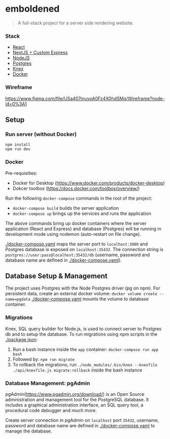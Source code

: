 # emboldened

> A full-stack project for a server side rendering website.

### Stack

- [React](https://github.com/facebook/react)
- [NextJS + Custom Express](https://github.com/zeit/next.js/)
- [NodeJS](https://github.com/nodejs/node)
- [Postgres](https://www.postgresql.org/)
- [Knex](https://github.com/tgriesser/knex)
- [Docker](https://docs.docker.com/)

### Wireframe

https://www.figma.com/file/USa407muyoA0Fz4X0hdSMq/Wireframe?node-id=0%3A1

## Setup

### Run server (without Docker)

`npm install`  
`npm run dev`

### Docker

Pre-requisities:

- Docker for Desktop (https://www.docker.com/products/docker-desktop)
- Dokcer toolbox (https://docs.docker.com/toolbox/overview/)

Run the following `docker-compose` commands in the root of the project:

- `docker-compose build` builds the server application
- `docker-compose up` brings up the services and runs the application

The above commands bring up docker containers where the server application (React and Express) and database (Postgres) will be running in development mode using nodemon (auto-restart on file change).

[./docker-compose.yaml](./docker-compose.yaml) maps the server port to `localhost:3000` and Postgres database is exposed on `localhost:35432`. The connection string is `postgres://user:pass@localhost:35432/db` (username, password and database name are defined in [./docker-compose.yaml](./docker-compose.yaml)).

## Database Setup & Management

The project uses Postgres with the Node Postgres driver (pg on npm). For persistent data, create an external docker volume:
`docker volume create --name=pgdata`
[./docker-compose.yaml](./docker-compose.yaml) mounts the volume to database container.

### Migrations

Knex, SQL query builder for Node.js, is used to connect server to Postgres db and to setup the database. To run migrations using npm scripts in the [./package.json](./package.json):

1.  Run a bash instance inside the `app` container: `docker-compose run app bash`
2.  Followed by: `npm run migrate`
3.  To rollback the migrations, run `./node_modules/.bin/knex --knexfile ./api/knexfile.js migrate:rollback` inside the bash instance

### Database Management: pgAdmin

pgAdmin(https://www.pgadmin.org/download/) is an Open Source administration and management tool for the PostgreSQL database. It includes a graphical administration interface, an SQL query tool, a procedural code debugger and much more.

Create server connection in pgAdmin on `localhost` port `35432`, username, password and database name are defined in [./docker-compose.yaml](./docker-compose.yaml) to manage the database.
